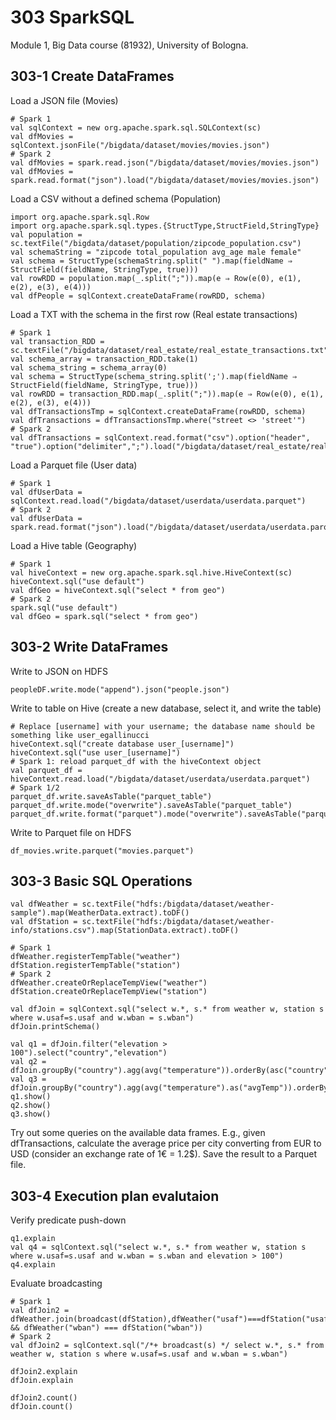 # 303 SparkSQL

Module 1, Big Data course (81932), University of Bologna.

## 303-1 Create DataFrames

Load a JSON file (Movies)

```shell
# Spark 1
val sqlContext = new org.apache.spark.sql.SQLContext(sc)
val dfMovies = sqlContext.jsonFile("/bigdata/dataset/movies/movies.json")
# Spark 2
val dfMovies = spark.read.json("/bigdata/dataset/movies/movies.json")
val dfMovies = spark.read.format("json").load("/bigdata/dataset/movies/movies.json")
```

Load a CSV without a defined schema (Population)

```shell
import org.apache.spark.sql.Row
import org.apache.spark.sql.types.{StructType,StructField,StringType}
val population = sc.textFile("/bigdata/dataset/population/zipcode_population.csv")
val schemaString = "zipcode total_population avg_age male female"
val schema = StructType(schemaString.split(" ").map(fieldName ⇒ StructField(fieldName, StringType, true)))
val rowRDD = population.map(_.split(";")).map(e ⇒ Row(e(0), e(1), e(2), e(3), e(4)))
val dfPeople = sqlContext.createDataFrame(rowRDD, schema)
```

Load a TXT with the schema in the first row (Real estate transactions)

```shell
# Spark 1
val transaction_RDD = sc.textFile("/bigdata/dataset/real_estate/real_estate_transactions.txt")
val schema_array = transaction_RDD.take(1)
val schema_string = schema_array(0)
val schema = StructType(schema_string.split(';').map(fieldName ⇒ StructField(fieldName, StringType, true)))
val rowRDD = transaction_RDD.map(_.split(";")).map(e ⇒ Row(e(0), e(1), e(2), e(3), e(4)))
val dfTransactionsTmp = sqlContext.createDataFrame(rowRDD, schema)
val dfTransactions = dfTransactionsTmp.where("street <> 'street'")
# Spark 2
val dfTransactions = sqlContext.read.format("csv").option("header", "true").option("delimiter",";").load("/bigdata/dataset/real_estate/real_estate_transactions.txt")
```

Load a Parquet file (User data)

```shell
# Spark 1
val dfUserData = sqlContext.read.load("/bigdata/dataset/userdata/userdata.parquet")
# Spark 2
val dfUserData = spark.read.format("json").load("/bigdata/dataset/userdata/userdata.parquet")
```

Load a Hive table (Geography)

```shell
# Spark 1
val hiveContext = new org.apache.spark.sql.hive.HiveContext(sc)
hiveContext.sql("use default")
val dfGeo = hiveContext.sql("select * from geo")
# Spark 2
spark.sql("use default")
val dfGeo = spark.sql("select * from geo")
```

## 303-2 Write DataFrames

Write to JSON on HDFS

```shell
peopleDF.write.mode("append").json("people.json")
```

Write to table on Hive (create a new database, select it, and write the table)

```shell
# Replace [username] with your username; the database name should be something like user_egallinucci
hiveContext.sql("create database user_[username]")
hiveContext.sql("use user_[username]")
# Spark 1: reload parquet_df with the hiveContext object
val parquet_df = hiveContext.read.load("/bigdata/dataset/userdata/userdata.parquet")
# Spark 1/2
parquet_df.write.saveAsTable("parquet_table")
parquet_df.write.mode("overwrite").saveAsTable("parquet_table")
parquet_df.write.format("parquet").mode("overwrite").saveAsTable("parquet_table")
```

Write to Parquet file on HDFS

```shell
df_movies.write.parquet("movies.parquet")
```

## 303-3 Basic SQL Operations

```shell
val dfWeather = sc.textFile("hdfs:/bigdata/dataset/weather-sample").map(WeatherData.extract).toDF()
val dfStation = sc.textFile("hdfs:/bigdata/dataset/weather-info/stations.csv").map(StationData.extract).toDF()

# Spark 1
dfWeather.registerTempTable("weather")
dfStation.registerTempTable("station")
# Spark 2
dfWeather.createOrReplaceTempView("weather")
dfStation.createOrReplaceTempView("station")

val dfJoin = sqlContext.sql("select w.*, s.* from weather w, station s where w.usaf=s.usaf and w.wban = s.wban")
dfJoin.printSchema()

val q1 = dfJoin.filter("elevation > 100").select("country","elevation")
val q2 = dfJoin.groupBy("country").agg(avg("temperature")).orderBy(asc("country"))
val q3 = dfJoin.groupBy("country").agg(avg("temperature").as("avgTemp")).orderBy(desc("avgTemp"))
q1.show()
q2.show()
q3.show()
```

Try out some queries on the available data frames. E.g., given dfTransactions, calculate the average price per city converting from EUR to USD (consider an exchange rate of 1€ = 1.2$). Save the result to a Parquet file.

## 303-4 Execution plan evalutaion

Verify predicate push-down

```
q1.explain
val q4 = sqlContext.sql("select w.*, s.* from weather w, station s where w.usaf=s.usaf and w.wban = s.wban and elevation > 100")
q4.explain
```

Evaluate broadcasting

```
# Spark 1
val dfJoin2 = dfWeather.join(broadcast(dfStation),dfWeather("usaf")===dfStation("usaf") && dfWeather("wban") === dfStation("wban"))
# Spark 2
val dfJoin2 = sqlContext.sql("/*+ broadcast(s) */ select w.*, s.* from weather w, station s where w.usaf=s.usaf and w.wban = s.wban")

dfJoin2.explain
dfJoin.explain

dfJoin2.count()
dfJoin.count()
```
